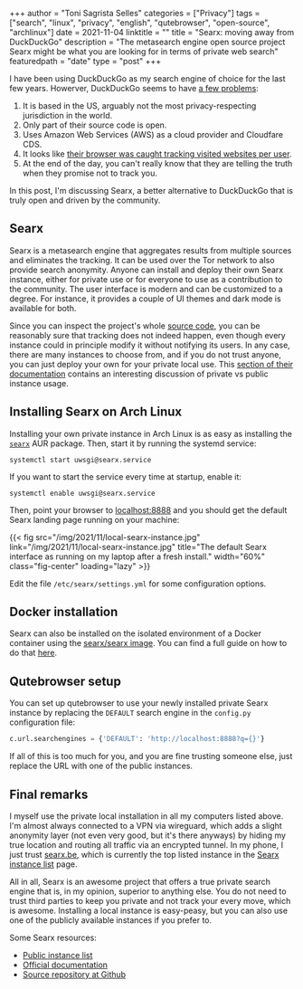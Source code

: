 +++
author = "Toni Sagrista Selles"
categories = ["Privacy"]
tags = ["search", "linux", "privacy", "english", "qutebrowser", "open-source", "archlinux"]
date = 2021-11-04
linktitle = ""
title = "Searx: moving away from DuckDuckGo"
description = "The metasearch engine open source project Searx might be what you are looking for in terms of private web search"
featuredpath = "date"
type = "post"
+++

I have been using DuckDuckGo as my search engine of choice for the last few years. Howerver, DuckDuckGo seems to have [a few problems](https://www.reddit.com/r/degoogle/comments/pwf7q0/twitter_censors_email_correspondence_that_appears/hegyiik/):

1. It is based in the US, arguably not the most privacy-respecting jurisdiction in the world.
2. Only part of their source code is open.
3. Uses Amazon Web Services (AWS) as a cloud provider and Cloudfare CDS.
4. It looks like [their browser was caught tracking visited websites per user](https://www.techworm.net/2020/07/duckduckgo-browser-track-website.html).
5. At the end of the day, you can't really know that they are telling the truth when they promise not to track you.

In this post, I'm discussing Searx, a better alternative to DuckDuckGo that is truly open and driven by the community.

<!--more-->

## Searx

Searx is a metasearch engine that aggregates results from multiple sources and eliminates the tracking. It can be used over the Tor network to also provide search anonymity. Anyone can install and deploy their own Searx instance, either for private use or for everyone to use as a contribution to the community. The user interface is modern and can be customized to a degree. For instance, it provides a couple of UI themes and dark mode is available for both. 

Since you can inspect the project's whole [source code](https://github.com/searx/searx), you can be reasonably sure that tracking does not indeed happen, even though every instance could in principle modify it without notifying its users. In any case, there are many instances to choose from, and if you do not trust anyone, you can just deploy your own for your private local use. This [section of their documentation](https://searx.github.io/searx/user/own-instance.html) contains an interesting discussion of private vs public instance usage. 

## Installing Searx on Arch Linux

Installing your own private instance in Arch Linux is as easy as installing the [`searx`](https://aur.archlinux.org/packages/searx/) AUR package. Then, start it by running the systemd service:

```
systemctl start uwsgi@searx.service
```

If you want to start the service every time at startup, enable it:

```
systemctl enable uwsgi@searx.service
```

Then, point your browser to [localhost:8888](http://localhost:8888) and you should get the default Searx landing page running on your machine:

{{< fig src="/img/2021/11/local-searx-instance.jpg" link="/img/2021/11/local-searx-instance.jpg" title="The default Searx interface as running on my laptop after a fresh install." width="60%" class="fig-center" loading="lazy" >}}

Edit the file `/etc/searx/settings.yml` for some configuration options.

## Docker installation

Searx can also be installed on the isolated environment of a Docker container using the [searx/searx image](https://hub.docker.com/r/searx/searx). You can find a full guide on how to do that [here](https://searx.github.io/searx/admin/installation-docker.html).

## Qutebrowser setup

You can set up qutebrowser to use your newly installed private Searx instance by replacing the `DEFAULT` search engine in the `config.py` configuration file:

```Python
c.url.searchengines = {'DEFAULT': 'http://localhost:8888?q={}'}
```

If all of this is too much for you, and you are fine trusting someone else, just replace the URL with one of the public instances.

## Final remarks

I myself use the private local installation in all my computers listed above. I'm almost always connected to a VPN via wireguard, which adds a slight anonymity layer (not even very good, but it's there anyways) by hiding my true location and routing all traffic via an encrypted tunnel. In my phone, I just trust [searx.be](https://searx.be), which is currently the top listed instance in the [Searx instance list](https://searx.space/#help-country) page.

All in all, Searx is an awesome project that offers a true private search engine that is, in my opinion, superior to anything else. You do not need to trust third parties to keep you private and not track your every move, which is awesome. Installing a local instance is easy-peasy, but you can also use one of the publicly available instances if you prefer to.

Some Searx resources:

-  [Public instance list](https://searx.space/)
-  [Official documentation](https://searx.github.io/searx/)
-  [Source repository at Github](https://github.com/searx/searx)
